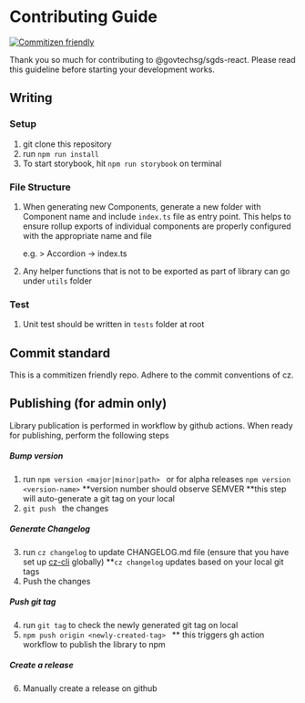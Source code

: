 # Contributing Guide
[![Commitizen friendly](https://img.shields.io/badge/commitizen-friendly-brightgreen.svg)](http://commitizen.github.io/cz-cli/)

Thank you so much for contributing to @govtechsg/sgds-react. Please read this guideline before starting your development works. 

## Writing 

### Setup

1) git clone this repository 
2) run `npm run install`
2) To start storybook, hit `npm run storybook` on terminal

### File Structure

1) When generating new Components, generate a new folder with Component name and include `index.ts` file as entry point.
This helps to ensure rollup exports of individual components are properly configured with the appropriate name and file

    e.g. > Accordion 
            -> index.ts

2) Any helper functions that is not to be exported as part of library can go under `utils` folder

### Test

1) Unit test should be written in `tests` folder at root 

## Commit standard 
This is a commitizen friendly repo. Adhere to the commit conventions of cz. 

## Publishing (for admin only)
Library publication is performed in workflow by github actions. When ready for publishing, perform the following steps

##### Bump version 
1) run ```npm version <major|minor|path> ```
    or for alpha releases
    ``` npm version <version-name> ```
    **version number should observe SEMVER
    **this step will auto-generate a git tag on your local
2) ```git push ``` the changes

##### Generate Changelog 
3) run ```cz changelog``` to update CHANGELOG.md file (ensure that you have set up [cz-cli](https://github.com/commitizen/cz-cli) globally)
**`cz changelog` updates based on your local git tags
4) Push the changes 
    
##### Push git tag
4) run `git tag` to check the newly generated git tag on local
5) ```npm push origin <newly-created-tag> ```
** this triggers gh action workflow to publish the library to npm 
##### Create a release
6) Manually create a release on github 